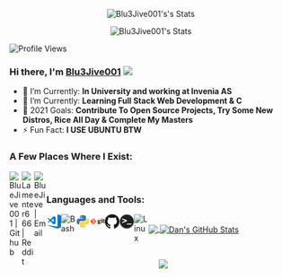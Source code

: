 <!-- List Of Websites-->
[github]: https://github.com/Blu3Jive001
[gmail]: mailto:blu3jive@gmail.com
[reddit]: https://www.reddit.com/user/Lamenter666

<p align="center">
  <img alt="Blu3Jive001's's Stats" src="https://github-readme-stats.vercel.app/api/?username=Blu3Jive001&layout=compact&show_icons=true&include_all_commits=true&hide_border=true&theme=nord" />
</p>

<p align="center">
  <img alt="Blu3Jive001's Stats" src="https://github-readme-stats.vercel.app/api/top-langs/?username=Blu3Jive001&layout=compact&show_icons=true&include_all_commits=true&hide_border=true&theme=nord&langs_count=10" />
</p>

![Profile Views](https://api.ghprofile.me/view?username=Blu3Jive001&label=profile_views)


### Hi there, I'm [Blu3Jive001](https://blu3jive001.github.io) <img src="https://raw.githubusercontent.com/MartinHeinz/MartinHeinz/master/wave.gif" width="30px">

- 🥅 I’m Currently: **In University and working at Invenia AS**
- 🌱 I’m Currently: **Learning Full Stack Web Development & C**
- 🔭 2021 Goals: **Contribute To Open Source Projects, Try Some New Distros, Rice All Day & Complete My Masters**
- ⚡ Fun Fact: **I USE UBUNTU BTW**

### A Few Places Where I Exist:

[<img align="left" alt="BlueJive001 | Github" width="22px" src="https://image.flaticon.com/icons/svg/733/733553.svg" />][github]
[<img align="left" alt="Lamenter666 | Reddit" width="22px" src="https://www.flaticon.com/svg/vstatic/svg/2111/2111589.svg?token=exp=1612119565~hmac=f971c14e9568bb07a8c98d289957ef96" />][reddit]
[<img align="left" alt="BlueJive | Email" width="22px" src="https://image.flaticon.com/icons/svg/732/732200.svg" />][gmail]

<br />

### Languages and Tools:

[<img align="left" alt="Visual Studio Code" width="26px" src="https://raw.githubusercontent.com/github/explore/80688e429a7d4ef2fca1e82350fe8e3517d3494d/topics/visual-studio-code/visual-studio-code.png" />](https://www.google.com/search?&q=Visual+Studio+Code)
[<img align="left" alt="Bash" width="26px" src="https://raw.githubusercontent.com/odb/official-bash-logo/master/assets/Logos/Icons/SVG/128x128.svg" />](https://www.google.com/search?&q=Bash)
[<img align="left" alt="Python" width="26px" src="https://raw.githubusercontent.com/PKief/vscode-material-icon-theme/master/icons/python.svg" />](https://www.google.com/search?&q=Python)
[<img align="left" alt="Git" width="26px" src="https://raw.githubusercontent.com/github/explore/80688e429a7d4ef2fca1e82350fe8e3517d3494d/topics/git/git.png" />](https://www.google.com/search?&q=Git)
[<img align="left" alt="GitHub" width="26px" src="https://raw.githubusercontent.com/github/explore/78df643247d429f6cc873026c0622819ad797942/topics/github/github.png" />](https://www.google.com/search?&q=Github)
[<img align="left" alt="Terminal" width="26px" src="https://raw.githubusercontent.com/github/explore/80688e429a7d4ef2fca1e82350fe8e3517d3494d/topics/terminal/terminal.png" />](https://www.google.com/search?&q=command+line+interface)
[<img align="left" alt="Linux" width="26px" src="https://image.flaticon.com/icons/svg/226/226772.svg" />](https://www.google.com/search?&q=Linux)

<br />

<a href="https://github.com/Blu3Jive001/Blu3Jive001">
  <img align="center" src="https://github-readme-stats.vercel.app/api/top-langs/?username=Blu3Jive001&hide=html&bg_color=031a1f&title_color=bdddff&text_color=44a7c4&icon_color=0e6b7f" />
</a>
<a href="https://github.com/Blu3Jive001/Blu3Jive001">
  <img align="center" src="https://github-readme-stats.vercel.app/api?username=Blu3Jive001&show_icons=true&show_owner=true&line_height=27&count_private=true&include_all_commits=true&title_color=bdddff&text_color=1cd6ff&icon_color=ef8539&bg_color=031a1f" alt="Dan's GitHub Stats" />
</a>

&nbsp;

<p align="center"><img src="https://raw.githubusercontent.com/arcticicestudio/nord-docs/develop/assets/images/nord/repository-footer-separator.svg?sanitize=true" /></p>
